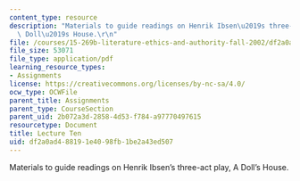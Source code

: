 ```yaml
---
content_type: resource
description: "Materials to guide readings on Henrik Ibsen\u2019s three-act play, A\
  \ Doll\u2019s House.\r\n"
file: /courses/15-269b-literature-ethics-and-authority-fall-2002/df2a0ad488191e4098fb1be2a43ed507_lecture10.pdf
file_size: 53071
file_type: application/pdf
learning_resource_types:
- Assignments
license: https://creativecommons.org/licenses/by-nc-sa/4.0/
ocw_type: OCWFile
parent_title: Assignments
parent_type: CourseSection
parent_uid: 2b072a3d-2858-4d53-f784-a97770497615
resourcetype: Document
title: Lecture Ten
uid: df2a0ad4-8819-1e40-98fb-1be2a43ed507
---
```

Materials to guide readings on Henrik Ibsen’s three-act play, A Doll’s House.
